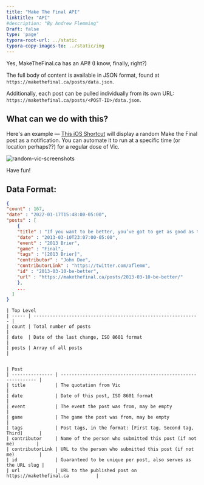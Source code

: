 ```yaml
---
title: "Make The Final API"
linktitle: "API"
#description: "By Andrew Flemming"
Draft: false
type: 'page'
typora-root-url: ../static
typora-copy-images-to: ../static/img
---
```


Yes, MakeTheFinal.ca has an API! (I know, finally, right?) 

The full body of content is available in JSON format, found at `https://makethefinal.ca/posts/data.json`.

Additionally, each post can be pulled individually from its own URL: `https://makethefinal.ca/posts/<POST-ID>/data.json`.

## What can we do with this?

Here's an example — [This iOS Shortcut](https://www.icloud.com/shortcuts/fc2f169fd85c445cb62496f687073d1b) will display a random Make the Final post as a notification. You can automate it to run at a specific time (or location perhaps??) for a regular dose of Vic.

![random-vic-screenshots](/img/random-vic-screenshots.png)

Have fun!

## Data Format:

```json
{
"count" : 167,
"date" : "2022-01-17T15:48:00-05:00",
"posts" : [
	{
    "title" : "If you want to be better, you’ve got to get as good as they are",
    "date" : "2013-03-10T23:07:00-05:00",
    "event" : "2013 Brier",
    "game" : "Final",
    "tags" : "[2013 Brier]",
    "contributor" : "John Doe",
    "contributorLink" : "https://twitter.com/aflemm",
    "id" : "2013-03-10-be-better",
    "url" : "https://makethefinal.ca/posts/2013-03-10-be-better/"
	},
    ...
  ]
}
```

```
| Top Level
| ----- | ------------------------------------------------------------- |
| count | Total number of posts                                         |
| date  | Date of the last change, ISO 8601 format                      |
| posts | Array of all posts                                            |


| Post
| --------------- | ------------------------------------------------------------- |
| title           | The quotation from Vic                                        |
| date            | Date of this post, ISO 8601 format                            |
| event           | The event the post was from, may be empty                     |
| game            | The game the post was from, may be empty                      |
| tags            | Post tags, in the format: [First tag, Second tag, Third]      |
| contributor     | Name of the person who submitted this post (if not me)        |
| contributorLink | URL to the person who submitted this post (if not me)         |
| id              | Guaranteed to be unique per post, also serves as the URL slug |
| url             | URL to the published post on https://makethefinal.ca          |
```